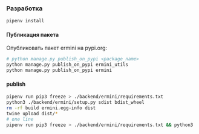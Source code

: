 ### Разработка


```bash
pipenv install
```

#### Публикация пакета

Опубликовать пакет ermini на pypi.org:

```bash
# python manage.py publish_on_pypi <package_name>
python manage.py publish_on_pypi ermini_utils
python manage.py publish_on_pypi ermini
```

#### publish

```bash
pipenv run pip3 freeze > ./backend/ermini/requirements.txt
python3 ./backend/ermini/setup.py sdist bdist_wheel
rm -rf build ermini.egg-info dist
twine upload dist/*
# one line
pipenv run pip3 freeze > ./backend/ermini/requirements.txt && python3 ./backend/ermini/setup.py sdist bdist_wheel && twine upload dist/* && rm -rf build ermini.egg-info dist
```
